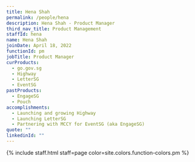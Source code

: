 ```yaml
---
title: Hena Shah
permalink: /people/hena
description: Hena Shah - Product Manager
third_nav_title: Product Management
staffId: hena
name: Hena Shah
joinDate: April 18, 2022
functionId: pm
jobTitle: Product Manager
curProducts:
  - go.gov.sg
  - Highway
  - LetterSG
  - EventSG
pastProducts:
  - EngageSG
  - Pouch
accomplishments:
  - Launching and growing Highway
  - Launching LetterSG
  - Partnering with MCCY for EventSG (aka EngageSG)
quote: ""
linkedinId: ""
---
```


{% include staff.html staff=page color=site.colors.function-colors.pm %}
